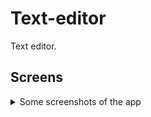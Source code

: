 # Text-editor
Text editor.

## Screens
<details>
<summary>Some screenshots of the app</summary>

Main window:  
![Main window](Screens/1.png)  
About window:  
![About window](Screens/2.png)

</details>
